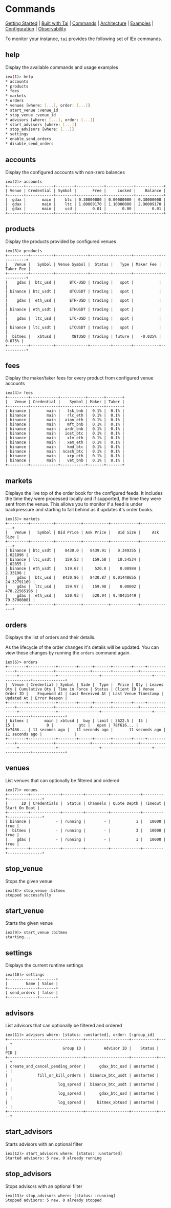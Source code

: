 # Commands

[Getting Started](./GETTING_STARTED.md) | [Built with Tai](./BUILT_WITH_TAI.md) | [Commands](./COMMANDS.md) | [Architecture](./ARCHITECTURE.md) | [Examples](../apps/examples/README.md) | [Configuration](./CONFIGURATION.md) | [Observability](./OBSERVABILITY.md)

To monitor your instance, `tai` provides the following set of IEx commands.

## help

Display the available commands and usage examples

```bash
iex(1)> help
* accounts
* products
* fees
* markets
* orders
* venues [where: [...], order: [...]]
* start_venue :venue_id
* stop_venue :venue_id
* advisors [where: [...], order: [...]]
* start_advisors [where: [...]]
* stop_advisors [where: [...]]
* settings
* enable_send_orders
* disable_send_orders
```

## accounts

Display the configured accounts with non-zero balances

```
iex(2)> accounts
+-------+------------+--------+------------+------------+------------+
| Venue | Credential | Symbol |       Free |     Locked |    Balance |
+-------+------------+--------+------------+------------+------------+
|  gdax |       main |    btc | 0.30000000 | 0.00000000 | 0.30000000 |
|  gdax |       main |    ltc | 1.80009170 | 1.10000000 | 2.90009170 |
|  gdax |       main |    usd |       0.01 |       0.00 |       0.01 |
+-------+------------+--------+------------+------------+------------+
```

## products

Display the products provided by configured venues

```
iex(3)> products
+---------+----------+--------------+---------+--------+-----------+-----------+
|   Venue |   Symbol | Venue Symbol |  Status |   Type | Maker Fee | Taker Fee |
+---------+----------+--------------+---------+--------+-----------+-----------+
|    gdax |  btc_usd |      BTC-USD | trading |   spot |           |           |
| binance | btc_usdt |      BTCUSDT | trading |   spot |           |           |
|    gdax |  eth_usd |      ETH-USD | trading |   spot |           |           |
| binance | eth_usdt |      ETHUSDT | trading |   spot |           |           |
|    gdax |  ltc_usd |      LTC-USD | trading |   spot |           |           |
| binance | ltc_usdt |      LTCUSDT | trading |   spot |           |           |
|  bitmex |   xbtusd |       XBTUSD | trading | future |   -0.025% |    0.075% |
+---------+----------+--------------+---------+--------+-----------+-----------+
```

## fees

Display the maker/taker fees for every product from configured venue accounts

```
iex(4)> fees
+---------+------------+-----------+-------+-------+
|   Venue | Credential |    Symbol | Maker | Taker |
+---------+------------+-----------+-------+-------+
| binance |       main |   lsk_bnb |  0.1% |  0.1% |
| binance |       main |   rlc_eth |  0.1% |  0.1% |
| binance |       main |  aion_eth |  0.1% |  0.1% |
| binance |       main |   mft_bnb |  0.1% |  0.1% |
| binance |       main |  ardr_bnb |  0.1% |  0.1% |
| binance |       main |  iost_btc |  0.1% |  0.1% |
| binance |       main |   xlm_eth |  0.1% |  0.1% |
| binance |       main |   xem_eth |  0.1% |  0.1% |
| binance |       main |   kmd_btc |  0.1% |  0.1% |
| binance |       main | ncash_btc |  0.1% |  0.1% |
| binance |       main |   xrp_eth |  0.1% |  0.1% |
| binance |       main |   vet_bnb |  0.1% |  0.1% |
+---------+------------+-----------+-------+-------+
```

## markets

Displays the live top of the order book for the configured feeds. It includes
the time they were processed locally and if supported, the time they were sent
from the venue. This allows you to monitor if a feed is under backpressure and
starting to fall behind as it updates it's order books.

```
iex(5)> markets
+---------+----------+-----------+-----------+------------+--------------+
|   Venue |   Symbol | Bid Price | Ask Price |   Bid Size |     Ask Size |
+---------+----------+-----------+-----------+------------+--------------+
| binance | btc_usdt |    8430.0 |   8439.91 |   0.349355 |     1.021896 |
| binance | ltc_usdt |    159.53 |    159.58 |   10.54534 |      1.02855 |
| binance | eth_usdt |    519.67 |     520.0 |    0.08984 |      2.33198 |
|    gdax |  btc_usd |   8430.86 |   8430.87 | 0.01448655 |  24.32791169 |
|    gdax |  ltc_usd |    159.97 |    159.98 |    0.00002 | 478.22565196 |
|    gdax |  eth_usd |    520.93 |    520.94 | 9.48431449 |  79.37008001 |
+---------+----------+-----------+-----------+------------+--------------+
```

## orders

Displays the list of orders and their details.

As the lifecycle of the order changes it's details will be updated. You can
view these changes by running the `orders` command again.

```
iex(6)> orders
+--------+------------+--------+------+-------+--------+-----+------------+----------------+---------------+--------+-----------+----------------+----------------+------------------+----------------------+----------------+--------------+
|  Venue | Credential | Symbol | Side |  Type |  Price | Qty | Leaves Qty | Cumulative Qty | Time in Force | Status | Client ID | Venue Order ID |    Enqueued At | Last Received At | Last Venue Timestamp |     Updated At | Error Reason |
+--------+------------+--------+------+-------+--------+-----+------------+----------------+---------------+--------+-----------+----------------+----------------+------------------+----------------------+----------------+--------------+
| bitmex |       main | xbtusd |  buy | limit | 3622.5 |  15 |         15 |              0 |           gtc |   open | 78f616... |      fe7486... | 11 seconds ago |   11 seconds ago |       11 seconds ago | 11 seconds ago |              |
+--------+------------+--------+------+-------+--------+-----+------------+----------------+---------------+--------+-----------+----------------+----------------+------------------+----------------------+----------------+--------------+
```

## venues

List venues that can optionally be filtered and ordered

```
iex(7)> venues
+---------+-------------+---------+----------+-------------+---------+---------------+
|      ID | Credentials |  Status | Channels | Quote Depth | Timeout | Start On Boot |
+---------+-------------+---------+----------+-------------+---------+---------------+
| binance |           - | running |        - |           1 |   10000 |          true |
|  bitmex |           - | running |        - |           3 |   10000 |          true |
|    gdax |           - | running |        - |           1 |   10000 |          true |
+---------+-------------+---------+----------+-------------+---------+---------------+
```

## stop_venue

Stops the given venue

```
iex(8)> stop_venue :bitmex
stopped successfully
```

## start_venue

Starts the given venue

```
iex(9)> start_venue :bitmex
starting...
```

## settings

Displays the current runtime settings

```
iex(10)> settings
+-------------+-------+
|        Name | Value |
+-------------+-------+
| send_orders | false |
+-------------+-------+
```

## advisors

List advisors that can optionally be filtered and ordered

```
iex(11)> advisors where: [status: :unstarted], order: [:group_id]
+---------------------------------+-------------------+-----------+-----+
|                        Group ID |        Advisor ID |    Status | PID |
+---------------------------------+-------------------+-----------+-----+
| create_and_cancel_pending_order |      gdax_btc_usd | unstarted |   - |
|             fill_or_kill_orders |  binance_btc_usdt | unstarted |   - |
|                      log_spread |  binance_btc_usdt | unstarted |   - |
|                      log_spread |      gdax_btc_usd | unstarted |   - |
|                      log_spread |     bitmex_xbtusd | unstarted |   - |
+---------------------------------+-------------------+-----------+-----+
```

## start_advisors

Starts advisors with an optional filter

```
iex(12)> start_advisors where: [status: :unstarted]
Started advisors: 5 new, 0 already running
```

## stop_advisors

Stops advisors with an optional filter

```
iex(13)> stop_advisors where: [status: :running]
Stopped advisors: 5 new, 0 already stopped
```
